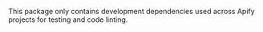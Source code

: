 This package only contains development dependencies used across Apify projects for testing and code linting.